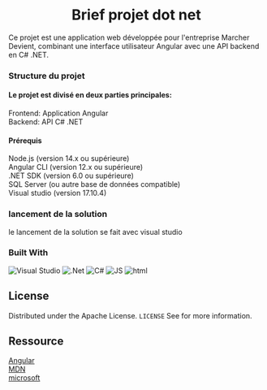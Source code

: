 
<h1 align="center">Brief projet dot net</h1>

Ce projet est une application web développée pour l'entreprise Marcher Devient, combinant une interface utilisateur Angular avec une API backend en C# .NET.

### Structure du projet
#### Le projet est divisé en deux parties principales:
Frontend: Application Angular \
Backend: API C# .NET

#### Prérequis
Node.js (version 14.x ou supérieure)\
Angular CLI (version 12.x ou supérieure)\
.NET SDK (version 6.0 ou supérieure)\
SQL Server (ou autre base de données compatible)\
Visual studio (version 17.10.4)

### lancement de la solution
le lancement de la solution se fait avec visual studio
### Built With
![Visual Studio](https://img.shields.io/badge/Visual%20Studio-5C2D91.svg?style=for-the-badge&logo=visual-studio&logoColor=white)
![.Net](https://img.shields.io/badge/.NET-5C2D91?style=for-the-badge&logo=.net&logoColor=white)
![C#](https://img.shields.io/badge/c%23-%23239120.svg?style=for-the-badge&logo=csharp&logoColor=white)
![JS](https://img.shields.io/badge/JavaScript-323330?style=for-the-badge&logo=javascript&logoColor=F7DF1E)
![html](https://img.shields.io/badge/HTML5-E34F26?style=for-the-badge&logo=html5&logoColor=white)

## License

Distributed under the Apache License. `LICENSE` See for more information.

## Ressource
[Angular](https://angular.dev/)\
[MDN](https://developer.mozilla.org/en-US/)\
[microsoft](https://learn.microsoft.com/fr-fr/aspnet/core/?view=aspnetcore-8.0)
